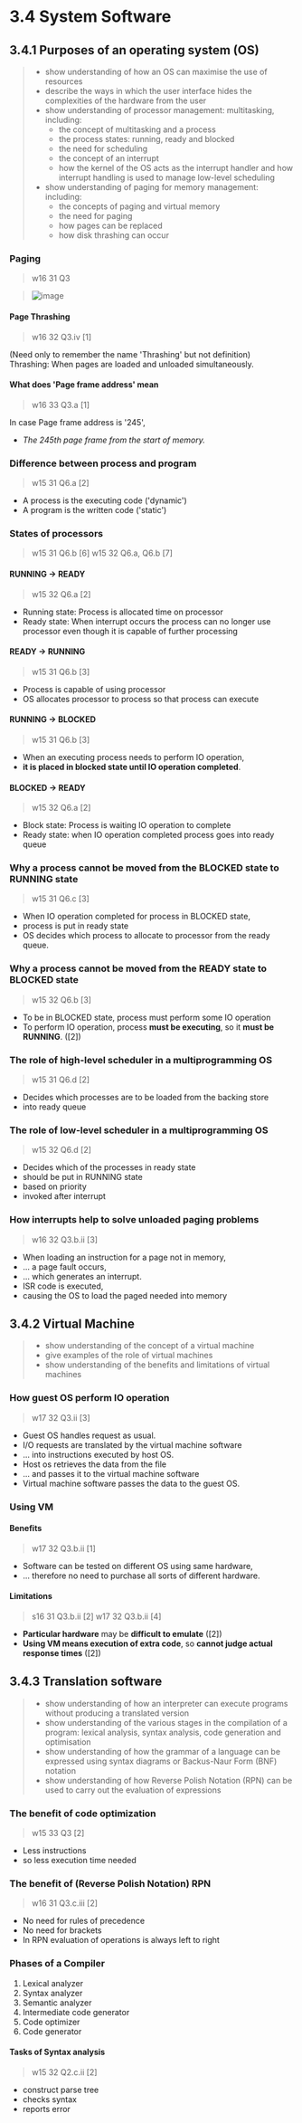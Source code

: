 # 3.4 System Software

3.4.1 Purposes of an operating system (OS)
------------------------------------------
> - show understanding of how an OS can maximise the use of resources
> - describe the ways in which the user interface hides the complexities of the hardware from the user
> - show understanding of processor management: multitasking, including:
>   - the concept of multitasking and a process
>   - the process states: running, ready and blocked
>   - the need for scheduling
>   - the concept of an interrupt
>   - how the kernel of the OS acts as the interrupt handler and how interrupt handling is used to manage low-level scheduling
> - show understanding of paging for memory management: including:
>   - the concepts of paging and virtual memory
>   - the need for paging
>   - how pages can be replaced
>   - how disk thrashing can occur

### Paging
> w16 31 Q3

> ![image](.ProcessorFundamental_images/image.png)

#### Page Thrashing
> w16 32 Q3.iv \[1\]

(Need only to remember the name 'Thrashing' but not definition)  
Thrashing: When pages are loaded and unloaded simultaneously.

#### What does 'Page frame address' mean
> w16 33 Q3.a \[1\]

In case Page frame address is '245',

- *The 245th page frame from the start of memory.*

### Difference between process and program
> w15 31 Q6.a \[2\]

- A process is the executing code ('dynamic')
- A program is the written code ('static')

### States of processors
> w15 31 Q6.b \[6\]
> w15 32 Q6.a, Q6.b \[7\]

#### RUNNING -> READY
> w15 32 Q6.a \[2\]

- Running state: Process is allocated time on processor
- Ready state: When interrupt occurs the process can no longer use processor even though it is capable of further processing

#### READY -> RUNNING
> w15 31 Q6.b \[3\]

- Process is capable of using processor
- OS allocates processor to process so that process can execute

#### RUNNING -> BLOCKED
> w15 31 Q6.b \[3\]

- When an executing process needs to perform IO operation,
- **it is placed in blocked state until IO operation completed**.

#### BLOCKED -> READY
> w15 32 Q6.a \[2\]

- Block state: Process is waiting IO operation to complete
- Ready state: when IO operation completed process goes into ready queue

### Why a process cannot be moved from the BLOCKED state to RUNNING state
> w15 31 Q6.c \[3\]

- When IO operation completed for process in BLOCKED state,
- process is put in ready state
- OS decides which process to allocate to processor from the ready queue.

### Why a process cannot be moved from the READY state to BLOCKED state
> w15 32 Q6.b \[3\]

- To be in BLOCKED state, process must perform some IO operation
- To perform IO operation, process **must be executing**, so it **must be RUNNING**. (\[2\])

### The role of high-level scheduler in a multiprogramming OS
> w15 31 Q6.d \[2\]

- Decides which processes are to be loaded from the backing store
- into ready queue

### The role of low-level scheduler in a multiprogramming OS
> w15 32 Q6.d \[2\]

- Decides which of the processes in ready state
- should be put in RUNNING state
- based on priority
- invoked after interrupt

### How interrupts help to solve unloaded paging problems
> w16 32 Q3.b.ii \[3\]

- When loading an instruction for a page not in memory,
- ... a page fault occurs,
- ... which generates an interrupt.
- ISR code is executed,
- causing the OS to load the paged needed into memory

3.4.2 Virtual Machine
---------------------
> - show understanding of the concept of a virtual machine
> - give examples of the role of virtual machines
> - show understanding of the benefits and limitations of virtual machines

### How guest OS perform IO operation
> w17 32 Q3.ii \[3\]

- Guest OS handles request as usual.
- I/O requests are translated by the virtual machine software
- ... into instructions executed by host OS.
- Host os retrieves the data from the file
- ... and passes it to the virtual machine software
- Virtual machine software passes the data to the guest OS.


### Using VM

#### Benefits
> w17 32 Q3.b.ii \[1\]

- Software can be tested on different OS using same hardware,
- ... therefore no need to purchase all sorts of different hardware.

#### Limitations
> s16 31 Q3.b.ii \[2\]
> w17 32 Q3.b.ii \[4\]

- **Particular hardware** may be **difficult to emulate** (\[2\])
- **Using VM means execution of extra code**, so **cannot judge actual response times** (\[2\])


3.4.3 Translation software
--------------------------
> - show understanding of how an interpreter can execute programs without producing a translated version
> - show understanding of the various stages in the compilation of a program: lexical analysis, syntax analysis, code generation and optimisation
> - show understanding of how the grammar of a language can be expressed using syntax diagrams or Backus-Naur Form (BNF) notation
> - show understanding of how Reverse Polish Notation (RPN) can be used to carry out the evaluation of expressions


### The benefit of code optimization
> w15 33 Q3 \[2\]

- Less instructions
- so less execution time needed

### The benefit of (Reverse Polish Notation) RPN
> w16 31 Q3.c.iii \[2\]

- No need for rules of precedence
- No need for brackets
- In RPN evaluation of operations is always left to right

### Phases of a Compiler

1. Lexical analyzer
2. Syntax analyzer
3. Semantic analyzer
4. Intermediate code generator
5. Code optimizer
6. Code generator

#### Tasks of Syntax analysis
> w15 32 Q2.c.ii \[2\]

- construct parse tree
- checks syntax
- reports error
